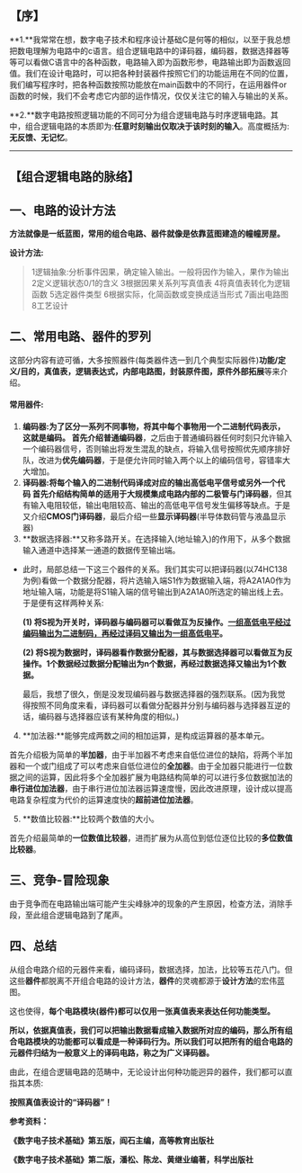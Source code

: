 ## 【序】

**1.**我常常在想，数字电子技术和程序设计基础C是何等的相似，以至于我总想把数电理解为电路中的c语言。组合逻辑电路中的译码器，编码器，数据选择器等等可以看做C语言中的各种函数，电路输入即为函数形参，电路输出即为函数返回值。我们在设计电路时，可以把各种封装器件按照它们的功能运用在不同的位置，我们编写程序时，把各种函数按照功能放在main函数中的不同行，在运用器件or函数的时候，我们不会考虑它内部的运作情况，仅仅关注它的输入与输出的关系。

**2.**数字电路按照逻辑功能的不同可分为组合逻辑电路与时序逻辑电路。其中，组合逻辑电路的本质即为:**任意时刻输出仅取决于该时刻的输入**。高度概括为:**无反馈、无记忆**。

------

 

## 【组合逻辑电路的脉络】

## 一、电路的设计方法

**方法就像是一纸蓝图，常用的组合电路、器件就像是依靠蓝图建造的幢幢房屋。**

**设计方法:**

> 1逻辑抽象:分析事件因果，确定输入输出。一般将因作为输入，果作为输出 
2定义逻辑状态0/1的含义 
3根据因果关系列写真值表 
4将真值表转化为逻辑函数
 5选定器件类型
 6根据实际，化简函数或变换成适当形式 
7画出电路图 
8工艺设计

## 二、常用电路、器件的罗列

 这部分内容有迹可循，大多按照器件(每类器件选一到几个典型实际器件)**功能/定义/目的，真值表，逻辑表达式，内部电路图，封装原件图，原件外部拓展**等来介绍。

#### **常用器件:**

1. **编码器:**为了区分一系列不同事物，将其中每个事物用一个二进制代码表示，这就是编码。  首先介绍**普通编码器**，之后由于普通编码器任何时刻只允许输入一个编码器信号，否则输出将发生混乱的缺点，将输入信号按照优先顺序排好队，改进为**优先编码器**，于是便允许同时输入两个以上的编码信号，容错率大大增加。
2. **译码器:**将每个输入的二进制代码译成对应的输出高低电平信号或另外一个代码  首先介绍结构简单的适用于大规模集成电路内部的**二极管与门译码器**，但其有输入电阻较低，输出电阻较高、输出的高低电平信号发生偏移等缺点。于是又介绍**CMOS门译码器**，最后介绍一些**显示译码器**(半导体数码管与液晶显示器)
3. **数据选择器:**又称多路开关。在选择输入(地址输入)的作用下，从多个数据输入通道中选择某一通道的数据传至输出端。

- 此时，局部总结一下这三个器件的关系。我们其实可以把译码器(以74HC138为例)看做一个数据分配器，将片选输入端S1作为数据输入端，将A2A1A0作为地址输入端，功能是将S1输入端的信号输出到A2A1A0所选定的输出线上去。 于是便有这样两种关系:

    **(1) 将S视为开关时，译码器与编码器可以看做互为反操作。**[**一组高低电平经过编码输出为二进制码，再经过译码又输出为一组高低电平**](https://www.zhihu.com/question/24369751)**。**

    **(2) 将S视为数据时，译码器看作数据分配器，其与数据选择器可以看做互为反操作。1个数据经过数据分配输出为n个数据，再经过数据选择又输出为1个数据。**

    最后，我想了很久，倒是没发现编码器与数据选择器的强烈联系。(因为我觉得按照不同角度来看，译码器可以看做分配器并分别与编码器与选择器互逆的话，编码器与选择器应该有某种角度的相似。)

4. **加法器:**能够完成两数之间的相加运算，是构成运算器的基本单元。

  首先介绍极为简单的**半加器**，由于半加器不考虑来自低位进位的缺陷，将两个半加器和一个或门组成了可以考虑来自低位进位的**全加器**。由于全加器只能进行一位数据之间的运算，因此将多个全加器扩展为电路结构简单的可以进行多位数据加法的**串行进位加法器**，由于串行进位加法器运算速度慢，因此改进原理，设计成以提高电路复杂程度为代价的运算速度快的**超前进位加法器**。

5. **数值比较器:**比较两个数值的大小。

  首先介绍最简单的**一位数值比较器**，进而扩展为从高位到低位逐位比较的**多位数值比较器**。

## **三、竞争-冒险现象**

由于竞争而在电路输出端可能产生尖峰脉冲的现象的产生原因，检查方法，消除手段，至此组合逻辑电路到了尾声。

## 四、总结

从组合电路介绍的元器件来看，编码译码，数据选择，加法，比较等五花八门。但这些**器件**都脱离不开组合电路的设计方法，**器件**的灵魂都源于**设计方法**的宏伟蓝图。

这也使得，**每个电路模块(器件)都可以仅用一张真值表来表达任何功能类型。**

**所以，依据真值表，我们可以把输出数据看成输入数据所对应的编码，那么所有组合电路模块的功能都可以看成是一种译码行为。所以我们可以把所有的组合电路的元器件归结为一般意义上的译码电路，称之为广义译码器。**

由此，在组合逻辑电路的范畴中，无论设计出何种功能迥异的器件，我们都可以直指其本质:

  **按照真值表设计的“译码器”！**

 



 

**参考资料：**

**《数字电子技术基础》第五版，阎石主编，高等教育出版社**

**《数字电子技术基础》第二版，潘松、陈龙、黄继业编著，科学出版社**